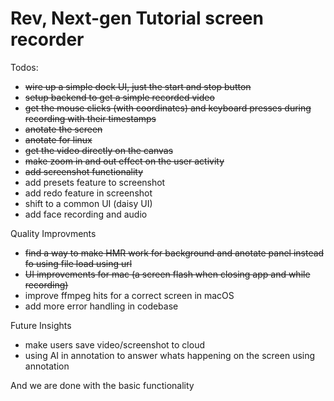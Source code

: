 # Rev, Next-gen Tutorial screen recorder

Todos:

- ~~wire up a simple dock UI, just the start and stop button~~
- ~~setup backend to get a simple recorded video~~
- ~~get the mouse clicks (with coordinates) and keyboard presses during recording with their timestamps~~
- ~~anotate the screen~~
- ~~anotate for linux~~
- ~~get the video directly on the canvas~~
- ~~make zoom in and out effect on the user activity~~
- ~~add screenshot functionality~~
- add presets feature to screenshot
- add redo feature in screenshot
- shift to a common UI (daisy UI)
- add face recording and audio

Quality Improvments

- ~~find a way to make HMR work for background and anotate panel instead fo using file load using url~~
- ~~UI improvements for mac (a screen flash when closing app and while recording)~~
- improve ffmpeg hits for a correct screen in macOS
- add more error handling in codebase


Future Insights

- make users save video/screenshot to cloud
- using AI in annotation to answer whats happening on the screen using annotation

And we are done with the basic functionality
